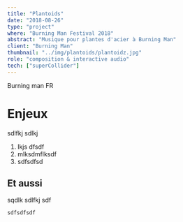 ```yaml
---
title: "Plantoids"
date: "2018-08-26"
type: "project"
where: "Burning Man Festival 2018"
abstract: "Musique pour plantes d'acier à Burning Man"
client: "Burning Man"
thumbnail: "../img/plantoids/plantoidz.jpg"
role: "composition & interactive audio"
tech: ["superCollider"]
---
```


Burning man
FR


# Enjeux 
sdlfkj sdlkj 

1. lkjs dfsdf
2. mlksdmflksdf
3. sdfsdfsd

## Et aussi

sqdlk sdlfkj sdf

```
sdfsdfsdf
```
